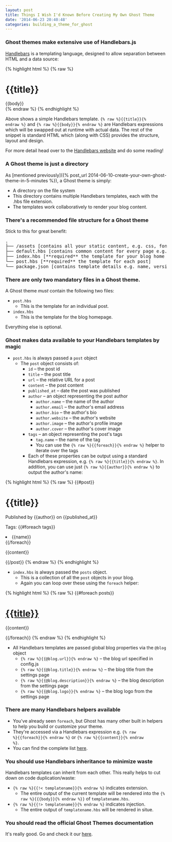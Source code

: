 ```yaml
---
layout: post
title: Things I Wish I'd Known Before Creating My Own Ghost Theme
date: '2014-06-23 20:40:48'
categories: building_a_theme_for_ghost
---
```


### Ghost themes make extensive use of Handlebars.js

[Handlebars](http://handlebarsjs.com/) is a templating language, designed to allow separation between HTML and a data source:

{% highlight html %}
{% raw %}
<div class="entry">
  <h1>{{title}}</h1>
  <div class="body">
    {{body}}
  </div>
</div>
{% endraw %}
{% endhighlight %}	

Above shows a simple Handlebars template. <code>{% raw %}{{title}}{% endraw %}</code> and <code>{% raw %}{{body}}{% endraw %}</code> are Handlebars expressions which will be swapped out at runtime with actual data. The rest of the snippet is standard HTML which (along with CSS) provides the structure, layout and design.

For more detail head over to the [Handlebars website](http://handlebarsjs.com/) and do some reading!

### A Ghost theme is just a directory

As [mentioned previously]({% post_url 2014-06-10-create-your-own-ghost-theme-in-5-minutes %}), a Ghost theme is simply:

* A directory on the file system
* This directory contains multiple Handlebars templates, each with the .hbs file extension.
* The templates work collaboratively to render your blog content.

### There's a recommended file structure for a Ghost theme

Stick to this for great benefit:

<pre>
.
├── /assets [contains all your static content, e.g. css, fonts, images, javascript]
├── default.hbs [contains common content for every page e.g. header, footer etc]
├── index.hbs [**required** the template for your blog home page]
└── post.hbs [**required** the template for each post]
└── package.json [contains template details e.g. name, version, description]
</pre>

### There are only two mandatory files in a Ghost theme.

A Ghost theme <em>must</em> contain the following two files:

* <code>post.hbs</code>
	* This is the template for an individual post.
* <code>index.hbs</code>
	* This is the template for the blog homepage.

Everything else is optional.

### Ghost makes data available to your Handlebars templates by magic

* <code>post.hbs</code> is always passed a <code>post</code> object
	* The <code>post</code> object consists of:
		* <code>id</code> – the post id
		* <code>title</code> – the post title
		* <code>url</code> – the relative URL for a post
		* <code>content</code> – the post content
		* <code>published_at</code> – date the post was published
		* <code>author</code> – an object representing the post author
        	* <code>author.name</code> – the name of the author
			* <code>author.email</code> – the author's email address
			* <code>author.bio</code> – the author's bio
			* <code>author.website</code> – the author's website
			* <code>author.image</code> – the author's profile image
			* <code>author.cover</code> – the author's cover image
		* <code>tags</code> – an object representing the post's tags
        	* <code>tag.name</code> – the name of the tag
            * You can use the <code>{% raw %}{{foreach}}{% endraw %}</code> helper to iterate over the tags
		* Each of these properties can be output using a standard Handlebars expression, e.g. <code>{% raw %}{{title}}{% endraw %}</code>. In addition, you can use just <code>{% raw %}{{author}}{% endraw %}</code> to output the author's name:

		
{% highlight html %}
{% raw %}
{{#post}}
<h1 class="post-title">{{title}}</h1>
<p>Published by {{author}} on {{published_at}}</p>
<p>Tags:
    {{#foreach tags}}
        <li>{{name}}</li>
    {{/foreach}}
</p>
<p>{{content}}</p>
{{/post}}
{% endraw %}
{% endhighlight %}
        
* <code>index.hbs</code> is always passed the <code>posts</code> object.
	* This is a collection of all the <code>post</code> objects in your blog.
    * Again you can loop over these using the <code>foreach</code> helper:
    
{% highlight html %}
{% raw %}
{{#foreach posts}}
  <h1 class="post-title"><a href="{{url}}">{{title}}</a></h1>
  <p>{{content}}<p>
{{/foreach}}
{% endraw %}
{% endhighlight %}

* All Handlebars templates are passed global blog properties via the <code>@blog</code> object
	* <code>{% raw %}{{@blog.url}}{% endraw %}</code> – the blog url specified in config.js
	* <code>{% raw %}{{@blog.title}}{% endraw %}</code> – the blog title from the settings page
	* <code>{% raw %}{{@blog.description}}{% endraw %}</code> – the blog description from the settings page
	* <code>{% raw %}{{@blog.logo}}{% endraw %}</code> – the blog logo from the settings page
 
    
### There are many Handlebars helpers available

* You've already seen <code>foreach</code>, but Ghost has many other built in helpers to help you build or customize your theme.
* They're accessed via a Handlebars expression e.g. <code>{% raw %}{{foreach}}{% endraw %}</code> or <code>{% raw %}{{content}}{% endraw %}</code>.
* You can find the complete list [here](http://docs.ghost.org/themes/#helpers).

### You should use Handlebars inheritance to minimize waste

Handlebars templates can inherit from each other. This really helps to cut down on code duplication/waste:

* <code>{% raw %}{{!< templatename}}{% endraw %}</code> indicates extension.
	* The entire output of the current template will be rendered into the <code>{% raw %}{{{body}}{% endraw %}}</code> of <code>templatename.hbs</code>.
* <code>{% raw %}{{!> templatename}}{% endraw %}</code> indicates injection.
	* The entire output of <code>templatename.hbs</code> will be rendered in situe.

### You should read the official Ghost Themes documentation

It's really good. Go and check it our [here](http://docs.ghost.org/themes/).
